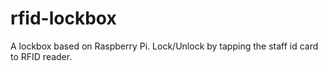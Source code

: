 # rfid-lockbox

A lockbox based on Raspberry Pi. Lock/Unlock by tapping the staff id card to RFID reader.
